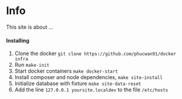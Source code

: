 # Info
This site is about ... 

#### Installing
  1. Clone the docker `git clone https://github.com/phucwan91/docker infra`
  2. Run `make-init`
  3. Start docker containers `make docker-start`
  4. Install composer and node dependencies, `make site-install`
  5. Initialize database with fixture `make site-data-reset`
  6. Add the line `127.0.0.1 yoursite.localdev` to the file `/etc/hosts`
